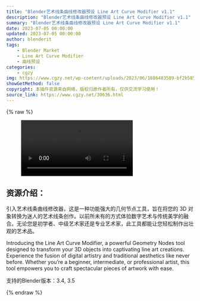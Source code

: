 ```yaml
---
title: "Blender艺术线条曲线修改器预设 Line Art Curve Modifier v1.1"
description: "Blender艺术线条曲线修改器预设 Line Art Curve Modifier v1.1"
summary: "Blender艺术线条曲线修改器预设 Line Art Curve Modifier v1.1"
date: 2023-07-05 00:00:00
updated: 2023-07-05 00:00:00
author: blenderit
tags: 
    - Blender Market
    - Line Art Curve Modifier
    - 曲线预设
categories:
    - cgzy
img: https://www.cgzy.net/wp-content/uploads/2023/06/1686483589-bf2b585aaeb7a04.webp
showGetMethod: false
copyright: 本插件资源来自网络，版权归原作者所有，仅供交流学习使用！
source_link: https://www.cgzy.net/30636.html
---
```


{% raw %}
<figure class="wp-block-video aligncenter"><video controls src="https://cloud.video.taobao.com//play/u/717183932/p/1/e/6/t/1/415035619400.mp4"></video></figure><div class="wp-block-pandastudio-title"><div class="title_style_01"><h2 id="h2-0">资源介绍：</h2></div></div><p class="is-style-text-indent-2em">引入艺术线条曲线修改器，这是一种功能强大的几何节点工具，旨在将您的 3D 对象转换为迷人的艺术线条创作。以前所未有的方式体验数字艺术与传统美学的融合。无论您是初学者、中级艺术家还是专业艺术家，此工具都能让您轻松制作出壮观的艺术品。</p><p>Introducing the Line Art Curve Modifier, a powerful Geometry Nodes tool designed to transform your 3D objects into captivating line art creations. Experience the fusion of digital artistry and traditional aesthetics like never before. Whether you’re a beginner, intermediate, or professional artist, this tool empowers you to craft spectacular pieces of artwork with ease.</p><div class="wp-block-pandastudio-tips"><div class="tip success "><p>支持的Blender版本：3.4, 3.5</p>
</div></div>
<div style="display: none">cgzy</div>
{% endraw %}